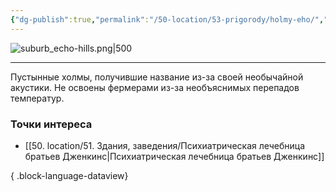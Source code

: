 ```yaml
---
{"dg-publish":true,"permalink":"/50-location/53-prigorody/holmy-eho/","tags":["локация/пригород"]}
---
```


![suburb_echo-hills.png|500](/img/user/90.%20files/suburb_echo-hills.png)
***
Пустынные холмы, получившие название из-за своей необычайной акустики. Не освоены фермерами из-за необъяснимых перепадов температур.
### Точки интереса
- [[50. location/51. Здания, заведения/Психиатрическая лечебница братьев Дженкинс\|Психиатрическая лечебница братьев Дженкинс]]

{ .block-language-dataview}